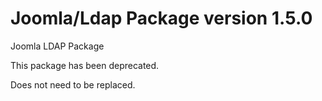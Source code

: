 # Joomla/Ldap Package version 1.5.0

Joomla LDAP Package

This package has been deprecated.

Does not need to be replaced.

